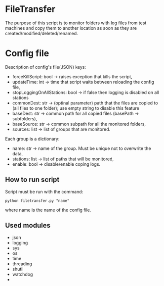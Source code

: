 # FileTransfer
The purpose of this script is to monitor folders with log files from test machines and copy them to another location as soon as they are created/modified/deleted/renamed. 

# Config file

Description of config's file(JSON)  keys:
 - forceKillScript: bool -> raises exception that kills the script,
 - updateTime: int -> time that script waits between reloading the config file,
 - stopLoggingOnAllStations: bool -> if false then logging is disabled on all stations
 - commonDest: str -> (optinal parameter) path that the files are copied to (all files to one folder); use empty string to disable this feature
 - baseDest: str -> common path for all copied files (basePath -> subfolders),
 - baseSource: str -> common subpath for all the monitored folders,
 - sources: list -> list of groups that are monitored.

Each group is a dictionary:
 - name: str -> name of the group. Must be unique not to overwrite the data,
 - stations: list -> list of paths that will be monitored,
 - enable: bool -> disable/enable coping logs.

## How to run script
Script must be run with the command: 
```
python filetransfer.py "name"
```
where name is the name of the config file.

## Used modules

 - json
 - logging
 - sys
 - os
 - time
 - threading
 - shutil
 - watchdog
 - 
